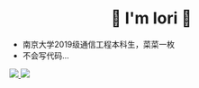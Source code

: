 <div align="center">

# 🥺 I'm Iori 🥺

</div>

+ 南京大学2019级通信工程本科生，菜菜一枚
+ 不会写代码...

<a href="https://iori2333.github.io/">
  <img src="https://github-readme-stats.vercel.app/api?username=iori2333&show_icons=true&title_color=000000&icon_color=030303&text_color=9f9f9f&bg_color=fcfcfc" />
  <img src="https://github-readme-stats.vercel.app/api/top-langs/?username=iori2333&layout=compact&title_color=000000&icon_color=030303&text_color=9f9f9f&bg_color=fcfcfc" />
</a>
